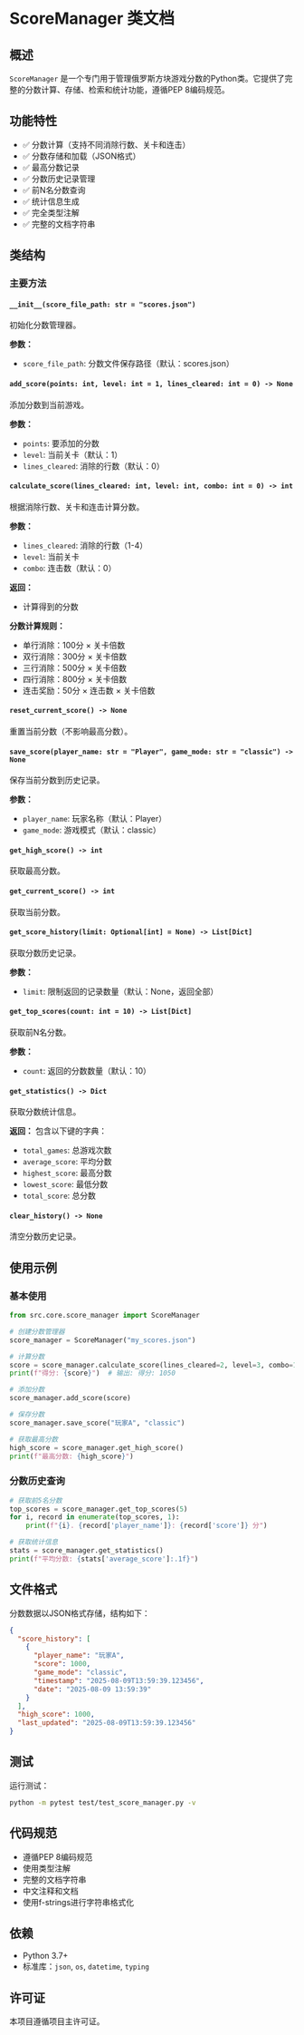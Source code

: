 # ScoreManager 类文档

## 概述

`ScoreManager` 是一个专门用于管理俄罗斯方块游戏分数的Python类。它提供了完整的分数计算、存储、检索和统计功能，遵循PEP 8编码规范。

## 功能特性

- ✅ 分数计算（支持不同消除行数、关卡和连击）
- ✅ 分数存储和加载（JSON格式）
- ✅ 最高分数记录
- ✅ 分数历史记录管理
- ✅ 前N名分数查询
- ✅ 统计信息生成
- ✅ 完全类型注解
- ✅ 完整的文档字符串

## 类结构

### 主要方法

#### `__init__(score_file_path: str = "scores.json")`
初始化分数管理器。

**参数：**
- `score_file_path`: 分数文件保存路径（默认：scores.json）

#### `add_score(points: int, level: int = 1, lines_cleared: int = 0) -> None`
添加分数到当前游戏。

**参数：**
- `points`: 要添加的分数
- `level`: 当前关卡（默认：1）
- `lines_cleared`: 消除的行数（默认：0）

#### `calculate_score(lines_cleared: int, level: int, combo: int = 0) -> int`
根据消除行数、关卡和连击计算分数。

**参数：**
- `lines_cleared`: 消除的行数（1-4）
- `level`: 当前关卡
- `combo`: 连击数（默认：0）

**返回：**
- 计算得到的分数

**分数计算规则：**
- 单行消除：100分 × 关卡倍数
- 双行消除：300分 × 关卡倍数
- 三行消除：500分 × 关卡倍数
- 四行消除：800分 × 关卡倍数
- 连击奖励：50分 × 连击数 × 关卡倍数

#### `reset_current_score() -> None`
重置当前分数（不影响最高分数）。

#### `save_score(player_name: str = "Player", game_mode: str = "classic") -> None`
保存当前分数到历史记录。

**参数：**
- `player_name`: 玩家名称（默认：Player）
- `game_mode`: 游戏模式（默认：classic）

#### `get_high_score() -> int`
获取最高分数。

#### `get_current_score() -> int`
获取当前分数。

#### `get_score_history(limit: Optional[int] = None) -> List[Dict]`
获取分数历史记录。

**参数：**
- `limit`: 限制返回的记录数量（默认：None，返回全部）

#### `get_top_scores(count: int = 10) -> List[Dict]`
获取前N名分数。

**参数：**
- `count`: 返回的分数数量（默认：10）

#### `get_statistics() -> Dict`
获取分数统计信息。

**返回：**
包含以下键的字典：
- `total_games`: 总游戏次数
- `average_score`: 平均分数
- `highest_score`: 最高分数
- `lowest_score`: 最低分数
- `total_score`: 总分数

#### `clear_history() -> None`
清空分数历史记录。

## 使用示例

### 基本使用

```python
from src.core.score_manager import ScoreManager

# 创建分数管理器
score_manager = ScoreManager("my_scores.json")

# 计算分数
score = score_manager.calculate_score(lines_cleared=2, level=3, combo=1)
print(f"得分: {score}")  # 输出: 得分: 1050

# 添加分数
score_manager.add_score(score)

# 保存分数
score_manager.save_score("玩家A", "classic")

# 获取最高分数
high_score = score_manager.get_high_score()
print(f"最高分数: {high_score}")
```

### 分数历史查询

```python
# 获取前5名分数
top_scores = score_manager.get_top_scores(5)
for i, record in enumerate(top_scores, 1):
    print(f"{i}. {record['player_name']}: {record['score']} 分")

# 获取统计信息
stats = score_manager.get_statistics()
print(f"平均分数: {stats['average_score']:.1f}")
```

## 文件格式

分数数据以JSON格式存储，结构如下：

```json
{
  "score_history": [
    {
      "player_name": "玩家A",
      "score": 1000,
      "game_mode": "classic",
      "timestamp": "2025-08-09T13:59:39.123456",
      "date": "2025-08-09 13:59:39"
    }
  ],
  "high_score": 1000,
  "last_updated": "2025-08-09T13:59:39.123456"
}
```

## 测试

运行测试：

```bash
python -m pytest test/test_score_manager.py -v
```

## 代码规范

- 遵循PEP 8编码规范
- 使用类型注解
- 完整的文档字符串
- 中文注释和文档
- 使用f-strings进行字符串格式化

## 依赖

- Python 3.7+
- 标准库：`json`, `os`, `datetime`, `typing`

## 许可证

本项目遵循项目主许可证。
